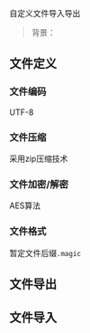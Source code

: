 自定义文件导入导出
>背景：
>

## 文件定义
### 文件编码
UTF-8

### 文件压缩
采用zip压缩技术

### 文件加密/解密
AES算法

### 文件格式
暂定文件后缀`.magic`


## 文件导出


## 文件导入